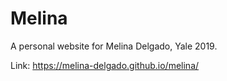 # Melina #

A personal website for Melina Delgado, Yale 2019.

Link: https://melina-delgado.github.io/melina/
